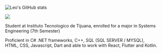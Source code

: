 


![Leo's GitHub stats](https://github-readme-stats.vercel.app/api?username=LeoMerc&show_icons=true&theme=tokyonight)
<div></div>
<img src="https://github-readme-stats.vercel.app/api/top-langs/?username=LeoMerc&theme=tokyonight&layout=compact"></img>

Student at Instituto Tecnologico de Tijuana, enrolled for a major in Systems Engineering (7th Semester)

Proficient in C# .NET frameworks, C++, SQL (SQL SERVER / MYSQL), HTML, CSS, Javascript, Dart and able to work with React, Flutter and Kotlin. 
